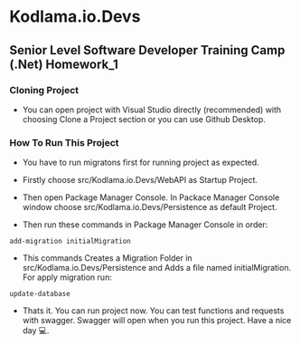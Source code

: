# Kodlama.io.Devs

## Senior Level Software Developer Training Camp (.Net) Homework_1

### Cloning Project

- You can open project with Visual Studio directly (recommended) with choosing Clone a Project section or you can use Github Desktop.

### How To Run This Project

- You have to run migratons first for running project as expected.

- Firstly choose src/Kodlama.io.Devs/WebAPI as Startup Project.

- Then open Package Manager Console. In Packace Manager Console window choose src/Kodlama.io.Devs/Persistence as default Project.

- Then run these commands in Package Manager Console in order:
```shell
add-migration initialMigration 
```
- This commands Creates a Migration Folder in src/Kodlama.io.Devs/Persistence and Adds a file named initialMigration. For apply migration run:

```shell
update-database
```

- Thats it. You can run project now. You can test functions and requests with swagger. Swagger will open when you run this project. Have a nice day 💻.


